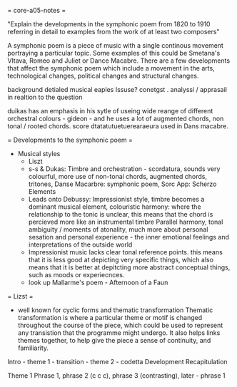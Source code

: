 = core-a05-notes =

"Explain the developments in the symphonic poem from 1820 to 1910 referring in detail to examples from the work of at least two composers"

A symphonic poem is a piece of music with a single continous movement portraying a particular topic. Some examples of this could be Smetana's Vltava, Romeo and Juliet or Dance Macabre. 
There are a few developments that affect the symphonic poem which include a movement in the arts, technological changes, political changes and structural changes. 

background
detialed musical eaples
Issuse? conetgst .
analyssi / apprasail in realtion to the question


duikas has an emphasis in his sytle of useing  wide reange of different orchestral colours - gideon - and he uses a lot of augmented chords, non tonal / rooted chords. 
score dtatatutuetuerearaeura used in Dans macabre. 

= Developments to the symphonic poem =
- Musical styles
  - Liszt
  - s-s & Dukas: Timbre and orchestration - scordatura, sounds very colourful, more use of non-tonal chords, augmented chords, tritones, Danse Macarbre: symphonic poem, Sorc App: Scherzo Elements
  - Leads onto Debussy: Impressionist style, timbre becomes a dominant musical element, colouristic harmony: where the relationship to the tonic is unclear, this means that the chord is percieved more like an instrumental timbre
    Parallel harmony, tonal ambiguity / moments of atonality, much more about personal sesation and personal experience - the inner emotional feelings and interpretations of the outside world
  - Impressionist music lacks clear tonal reference points. this means that it is less good at depicting very specific things, which also means that it is better at depitcting more abstract conceptual things, such as moods or experiecnces.
  - look up Mallarme's poem - Afternoon of a Faun

= Lizst = 
- well known for cyclic forms and thematic transformation
Thematic transformation is where a particular theme or motif is changed throughout the course of the piece, which could be used to represent any transistion that the programme might undergo. It also helps links themes together, to help give the piece
a sense of continuity, and familiarity. 

Intro - theme 1 - transition - theme 2 - codetta 
Development
Recapitulation

Theme 1
Phrase 1, phrase 2 (c c c), phrase 3 (contrasting), later - phrase 1

